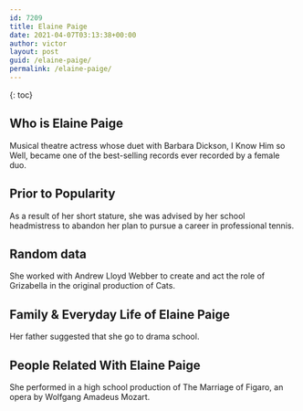```yaml
---
id: 7209
title: Elaine Paige
date: 2021-04-07T03:13:38+00:00
author: victor
layout: post
guid: /elaine-paige/
permalink: /elaine-paige/
---
```



{: toc}


## Who is Elaine Paige



Musical theatre actress whose duet with Barbara Dickson, I Know Him so Well, became one of the best-selling records ever recorded by a female duo.

                
                
                
## Prior to Popularity



As a result of her short stature, she was advised by her school headmistress to abandon her plan to pursue a career in professional tennis.

                
                
                
## Random data



She worked with Andrew Lloyd Webber to create and act the role of Grizabella in the original production of Cats.

                
                
                
## Family & Everyday Life of Elaine Paige



Her father suggested that she go to drama school.

                
                
                
## People Related With Elaine Paige



She performed in a high school production of The Marriage of Figaro, an opera by Wolfgang Amadeus Mozart.

                
              
            
          
          
          